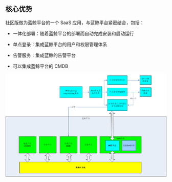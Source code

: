 ## 核心优势

社区版做为蓝鲸平台的一个 SaaS 应用，与蓝鲸平台紧密结合，包括：

- 一体化部署：随着蓝鲸平台的部署而自动完成安装和启动运行

- 单点登录：集成蓝鲸平台的用户和权限管理体系

- 告警服务：集成蓝鲸的告警平台

- 可以集成蓝鲸平台的 CMDB

![](../assets/image001.png)
